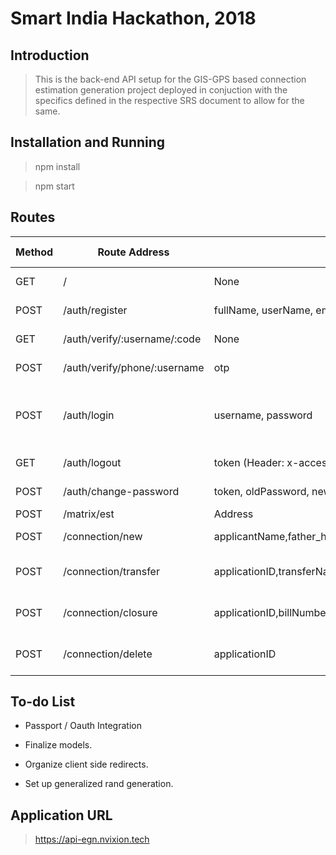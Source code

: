# Smart India Hackathon, 2018

## Introduction

> This is the back-end API setup for the GIS-GPS based connection estimation generation project deployed in conjuction with the specifics defined in the respective SRS document to allow for the same.

## Installation and Running

> npm install

> npm start

## Routes

Method | Route Address | Input Parameters | Output JSON Expectation
--- | --- | --- | ---
GET | / | None | Welcome Message
POST | /auth/register | fullName, userName, email, phone, passEnter, passConfirm | Success/Error Message
GET | /auth/verify/:username/:code | None | Success/Error Message
POST | /auth/verify/phone/:username | otp | Success/Error Message
POST | /auth/login | username, password | Success Message -> Token or Error Message
GET | /auth/logout | token (Header: x-access-token) or Params | Success/Error Message
POST | /auth/change-password | token, oldPassword, newPassword | Success/Error Message
POST | /matrix/est | Address | Rate Object
POST | /connection/new | applicantName,father_husbandName,connectionAddress,contactNumber,emailAddress,permanentAddress,aadharNumber,connectionCategory,connectionType,loadDemand,voltageSupply | Success/Error Message
POST | /connection/transfer | applicationID,transferName,aadhar,address | updatedData Object / Error Message
POST | /connection/closure | applicationID,billNumber,billAmount,reason | updatedData Object / Error Message
POST | /connection/delete | applicationID | Success /Error Message


## To-do List

* Passport / Oauth Integration

* Finalize models.

* Organize client side redirects.

* Set up generalized rand generation.

## Application URL

> https://api-egn.nvixion.tech

